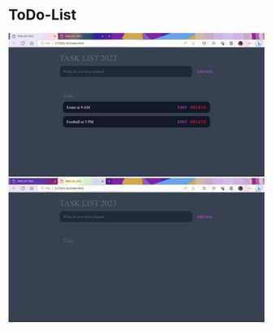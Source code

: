 # ToDo-List

![Screenshot 2023-07-15 151920.png](Screenshot%202023-07-15%20151920.png)
![Screenshot 2023-07-15 151958.png](Screenshot%202023-07-15%20151958.png)